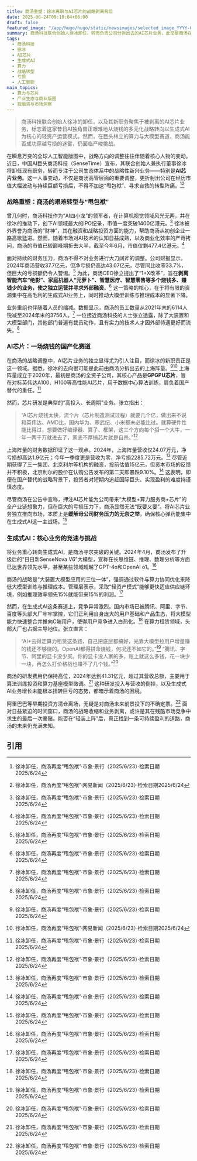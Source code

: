 ```yaml
---
title: 商汤重塑：徐冰离职与AI芯片的战略剥离背后
date: 2025-06-24T09:10:04+08:00
draft: false
featured_image: "/app/hugo/hugo/static/newsimages/selected_image_YYYY-06-Jun 24, 2025_09-00-21-469.jpg"
summary: 商汤科技联合创始人徐冰卸任，转而负责公司分拆出去的AI芯片业务，此举是商汤在持续巨额亏损下“甩包袱”的战略调整。公司正从多元化转向聚焦生成式AI和算力服务，但AI芯片业务面临巨大烧钱压力和激烈市场竞争，而其核心生成式AI业务也深陷与头部巨头的算力与用户争夺战，商汤的未来面临严峻挑战。
tags: 
  - 商汤科技
  - 徐冰
  - AI芯片
  - 生成式AI
  - 算力
  - 战略转型
  - 亏损
  - 人工智能
main_topics: 
  - 算力与芯片
  - 产业生态与商业版图
  - 投融资与市场洞察
---
```


> 商汤科技联合创始人徐冰的卸任，以及其新职务聚焦于被剥离的AI芯片业务，标志着这家昔日AI独角兽正艰难地从烧钱的多元化战略转向以生成式AI为核心的轻资产运营模式。然而，在巨头林立的算力与大模型赛道，商汤能否成功穿越亏损的迷雾，仍面临严峻挑战。

在瞬息万变的全球人工智能版图中，战略方向的调整往往伴随着核心人物的变动。近日，中国AI巨头商汤科技（SenseTime）宣布，其联合创始人兼执行董事徐冰将卸任现有职务，转而专注于公司生态体系中的战略性新兴业务——特别是**AI芯片业务**。这一人事变动，不仅是商汤高管层面的重要调整，更折射出公司在经历市值大幅波动与持续巨额亏损后，不得不加速“甩包袱”、寻求自救的转型阵痛。[^1][^2]

### 战略重塑：商汤的艰难转型与“甩包袱”

曾几何时，商汤科技作为“AI四小龙”的领军者，在计算机视觉领域风光无两，并在徐冰的推动下，创下AI领域最大的IPO纪录，市值一度突破1400亿港元。[^1] 徐冰被外界誉为商汤的“财神”，其在融资和战略投资方面的能力，帮助商汤从初创企业一路高歌猛进。然而，随着市场对AI技术的认知日益成熟，以及商业化效率的严苛拷问，商汤的市值已较巅峰期折去大半，截至今年6月，市值仅剩477.4亿港元。[^1]

面对持续的财务压力，商汤不得不对业务进行大刀阔斧的调整。公司财报显示，2024年商汤营收37.7亿元，但净亏损仍高达43.07亿元，尽管同比收窄33.7%，但巨大的亏损额仍令人警惕。[^1] 为此，商汤CEO徐立提出了“1+X改革”，旨在**剥离智能汽车“绝影”、家庭机器人“元萝卜”、智慧医疗、智慧零售等多个烧钱多、赚钱少的业务，使之独立运营并寻求外部融资**。[^1] 这一策略的核心，在于将有限的资源集中在高毛利的生成式AI业务上，同时推动大模型训练与推理成本的显著下降。

业务重组也伴随着人员的缩减。数据显示，商汤的员工数量从2021年末的6114人锐减至2024年末的3756人。[^1] 一位接近商汤科技的人士张立透露，除了大装置和大模型部门，其他部门普遍有裁员动作，且有实力的技术人才因外部待遇更好而流失。[^1]

### AI芯片：一场烧钱的国产化赛道

在商汤的战略调整中，AI芯片业务的独立显得尤为引人注目，而徐冰的新职责正是这一领域。据悉，徐冰的去向很可能是此前由商汤分拆出去的上海阵量。[^1][^2] 上海阵量成立于2020年，最初是商汤的全资子公司，其核心产品是**GPGPU芯片**，旨在对标英伟达A100、H100等高性能AI芯片，用于数据中心算法训练，肩负着国产替代的重任。[^1]

然而，芯片研发是典型的“高投入、长周期”业务。张立指出：
> “AI芯片烧钱太快，流个片（芯片制造测试过程）就要几个亿，做出来不说和英伟达、AMD比，国内华为、寒武纪、小米都未必能比过。就算硬件性能比得过，想要做好编译器、算子、框架，这三个方向每个招一个大牛，一年一两千万就进去了，家底不厚搞芯片就是自杀。”[^1]

上海阵量的财务数据印证了这一观点。2024年，上海阵量营收仅24.07万元，净亏损却高达1.9亿元；今年一季度更是营收为零，净亏损2285.72万元。[^1] 尽管近期获得了三一集团、北京利尔等机构的融资，投前估值15亿元，但资本市场的反馈并不积极，北京利尔的股价在认购公告发布的第二天即暴跌9.10%。[^1] 这表明，即便在国产替代的战略背景下，投资者对短期内追赶国际巨头、实现盈利的难度持谨慎态度。

尽管商汤在公告中宣称，押注AI芯片能为公司带来“大模型+算力服务商+芯片”的全产业链想象力，但在巨大的亏损压力下，商汤显然无法“既要又要”。将AI芯片业务独立推向市场，本质上是**缓解母公司财务压力的无奈之举**，确保核心弹药能集中在生成式AI这一主战场。[^1]

### 生成式AI：核心业务的竞速与挑战

将业务重心转向生成式AI，是商汤寻求突破的关键。2024年4月，商汤发布了升级后的“日日新SenseNova V6”大模型，宣称在长思维链、推理、数理分析等方面已达世界领先水平，甚至某些领域超越了GPT-4o和OpenAI o1。[^1]

商汤的战略是“大装置大模型应用的三位一体”，强调通过软件与算力协同优化来降低大模型训练与推理成本。管理层表示，采取“轻资产模式”能够更快适应供应链环境，例如推理效率领先15%就能带来15%的利润。[^1]

然而，在生成式AI这条赛道上，竞争异常激烈。国内市场已被腾讯、阿里、字节、百度等头部大厂牢牢掌控，它们正利用自身庞大的用户基础和产品生态，将大模型能力快速整合并推向C端用户，使得用户竞争进入白热化。[^1] 在算力租赁领域，头部大厂也占据主导地位。张立直言：
> “AI+云得走算力租赁这条路，自己把底层都搞好，光靠大模型拉用户增量赚的钱还不够烧的。OpenAI都得拼命烧钱，何况还不如它的。”[^1]
> “腾讯、字节、阿里的显卡没少买。你的显卡没人家的多，账上就这么多钱，花一块少一块，再怎么打价格战也赚不了几个钱。”[^1]

商汤的研发费用仍保持高位，2024年达到41.31亿元，超过其营收总额，主要用于算法训练投资和算力基座模型微调。[^1] 这种研发投入与营收的倒挂，以及生成式AI业务增长未能根本扭转巨亏的态势，都暗示着商汤的困境。

阿里巴巴等早期投资方清仓离场，无疑是对商汤未来前景投下的不确定票。[^1] 面对日益紧迫的时间窗口，商汤的战略收缩和业务剥离，或许是其在残酷市场竞争中求生的最后一次豪赌。能否在“轻装上阵”后，真正找到一条可持续盈利的道路，商汤的未来仍充满未知。

## 引用
[^1]: 徐冰卸任，商汤再度“甩包袱”·市象·景行（2025/6/23）·检索日期2025/6/24
[^2]: 徐冰卸任，商汤再度“甩包袱”·网易新闻（2025/6/23）·检索日期2025/6/24
